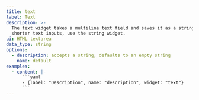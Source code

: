```yaml
---
title: text
label: Text
description: >-
  The text widget takes a multiline text field and saves it as a string. For
  shorter text inputs, use the string widget.
ui: HTML textarea
data_type: string
options:
  - description: accepts a string; defaults to an empty string
    name: default
examples:
  - content: |-
      ```yaml
      - {label: "Description", name: "description", widget: "text"}
      ```
---
```


